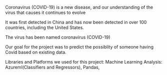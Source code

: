 Coronavirus (COVID-19) is a new disease, and our understanding of the virus that causes it continues to evolve

It was first detected in China and has now been detected in over 100 countries, including the United States. 

The virus has been named coronavirus (COVID-19)

Our goal for the project was to predict the possiblity of someone having Covid based on existing data.

Libraries and Platforms we used for this project:
Machine Learning Analysis: Azureml(Classifiers and Regressors), Pandas,

